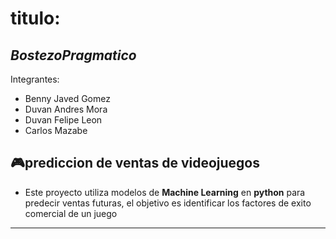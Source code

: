 # titulo:
## *BostezoPragmatico*
Integrantes:
- Benny Javed Gomez
- Duvan Andres Mora
- Duvan Felipe Leon
- Carlos Mazabe
## 🎮prediccion de ventas de videojuegos
- Este proyecto utiliza modelos de **Machine Learning** en **python** para predecir ventas futuras, el objetivo es identificar los factores de exito comercial de un juego
 ---
